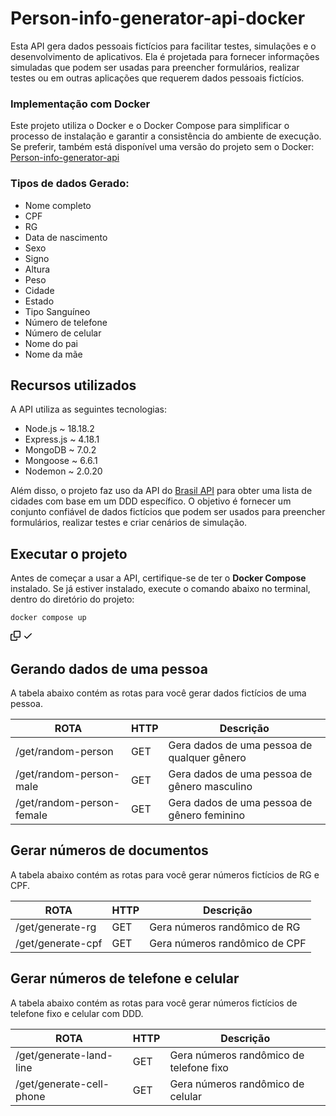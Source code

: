 <h1>Person-info-generator-api-docker</h1>

<p>Esta API gera dados pessoais fictícios para facilitar testes, simulações e o desenvolvimento de aplicativos. Ela é projetada para fornecer informações simuladas que podem ser usadas para preencher formulários, realizar testes ou em outras aplicações que requerem dados pessoais fictícios.</p>

<h3>Implementação com Docker</h3>
<p>Este projeto utiliza o Docker e o Docker Compose para simplificar o processo de instalação e garantir a consistência do ambiente de execução. Se preferir, também está disponível uma versão do projeto sem o Docker: <a href="https://github.com/edusilva095/Person-info-generator-api">Person-info-generator-api</a></p>

<h3>Tipos de dados Gerado:</h3>
<ul>
    <li>Nome completo</li>
    <li>CPF</li>
    <li>RG</li>
    <li>Data de nascimento</li>
    <li>Sexo</li>
    <li>Signo</li>
    <li>Altura</li>
    <li>Peso</li>
    <li>Cidade</li>
    <li>Estado</li>
    <li>Tipo Sanguíneo</li>
    <li>Número de telefone</li>
    <li>Número de celular</li>
    <li>Nome do pai</li>
    <li>Nome da mãe</li>
</ul>


<h2>Recursos utilizados</h2>
<p>A API utiliza as seguintes tecnologias:</p>
<ul>
    <li>Node.js ~ 18.18.2</li>
    <li>Express.js ~ 4.18.1</li>
    <li>MongoDB ~ 7.0.2</li>
    <li>Mongoose ~ 6.6.1</li>
    <li>Nodemon ~ 2.0.20</li>
</ul>

<p>Além disso, o projeto faz uso da API do <a href="https://brasilapi.com.br/docs#tag/DDD">Brasil API</a> para obter uma lista de cidades com base em um DDD específico. O objetivo é fornecer um conjunto confiável de dados fictícios que podem ser usados para preencher formulários, realizar testes e criar cenários de simulação.</p>

<h2>Executar o projeto</h2>
<p>Antes de começar a usar a API, certifique-se de ter o <b>Docker Compose</b> instalado. Se já estiver instalado, execute o comando abaixo no terminal, dentro do diretório do projeto:</p>
        </p>
        <div class="snippet-clipboard-content notranslate position-relative overflow-auto"><pre class="notranslate"><code>docker compose up
</code></pre><div class="zeroclipboard-container position-absolute right-0 top-0">
    <clipboard-copy aria-label="Copy" class="ClipboardButton btn js-clipboard-copy m-2 p-0 tooltipped-no-delay" data-copy-feedback="Copied!" data-tooltip-direction="w" value="gulp" tabindex="0" role="button" style="display: inherit;">
      <svg aria-hidden="true" height="16" viewBox="0 0 16 16" version="1.1" width="16" data-view-component="true" class="octicon octicon-copy js-clipboard-copy-icon m-2">
    <path d="M0 6.75C0 5.784.784 5 1.75 5h1.5a.75.75 0 0 1 0 1.5h-1.5a.25.25 0 0 0-.25.25v7.5c0 .138.112.25.25.25h7.5a.25.25 0 0 0 .25-.25v-1.5a.75.75 0 0 1 1.5 0v1.5A1.75 1.75 0 0 1 9.25 16h-7.5A1.75 1.75 0 0 1 0 14.25Z"></path><path d="M5 1.75C5 .784 5.784 0 6.75 0h7.5C15.216 0 16 .784 16 1.75v7.5A1.75 1.75 0 0 1 14.25 11h-7.5A1.75 1.75 0 0 1 5 9.25Zm1.75-.25a.25.25 0 0 0-.25.25v7.5c0 .138.112.25.25.25h7.5a.25.25 0 0 0 .25-.25v-7.5a.25.25 0 0 0-.25-.25Z"></path>
</svg>
      <svg aria-hidden="true" height="16" viewBox="0 0 16 16" version="1.1" width="16" data-view-component="true" class="octicon octicon-check js-clipboard-check-icon color-fg-success d-none m-2">
    <path d="M13.78 4.22a.75.75 0 0 1 0 1.06l-7.25 7.25a.75.75 0 0 1-1.06 0L2.22 9.28a.751.751 0 0 1 .018-1.042.751.751 0 0 1 1.042-.018L6 10.94l6.72-6.72a.75.75 0 0 1 1.06 0Z"></path>
</svg>
    </clipboard-copy>
  </div></div>

<h2>Gerando dados de uma pessoa</h2>
<p>A tabela abaixo contém as rotas para você gerar dados fictícios de uma pessoa.</p>
<table>
    <thead>
        <tr>
            <th>ROTA</th>
            <th>HTTP</th>
            <th>Descrição</th>
        </tr>
    </thead>
    <tbody>
    <tr>
        <td>/get/random-person</td>
        <td>GET</td>
        <td>Gera dados de uma pessoa de qualquer gênero</td>
    </tr>
    <tr>
        <td>/get/random-person-male</td>
        <td>GET</td>
        <td>Gera dados de uma pessoa de gênero masculino</td>
    </tr>
    <tr>
        <td>/get/random-person-female</td>
        <td>GET</td>
        <td>Gera dados de uma pessoa de gênero feminino</td>
    </tr>
    </tbody>
</table>

<h2>Gerar números de documentos</h2>
<p>A tabela abaixo contém as rotas para você gerar números fictícios de RG e CPF.</p>
<table>
    <thead>
        <tr>
            <th>ROTA</th>
            <th>HTTP</th>
            <th>Descrição</th>
        </tr>
    </thead>
    <tbody>
    <tr>
        <td>/get/generate-rg</td>
        <td>GET</td>
        <td>Gera números randômico de RG</td>
    </tr>
     <tr>
        <td>/get/generate-cpf</td>
        <td>GET</td>
        <td>Gera números randômico de CPF</td>
    </tr>
    </tbody>
</table>

<h2>Gerar números de telefone e celular</h2>
<p>A tabela abaixo contém as rotas para você gerar números fictícios de telefone fixo e celular com DDD.</p>
<table>
    <thead>
        <tr>
            <th>ROTA</th>
            <th>HTTP</th>
            <th>Descrição</th>
        </tr>
    </thead>
    <tbody>
    <tr>
        <td>/get/generate-land-line</td>
        <td>GET</td>
        <td>Gera números randômico de telefone fixo</td>
    </tr>
     <tr>
        <td>/get/generate-cell-phone</td>
        <td>GET</td>
        <td>Gera números randômico de celular</td>
    </tr>
    </tbody>
</table>
